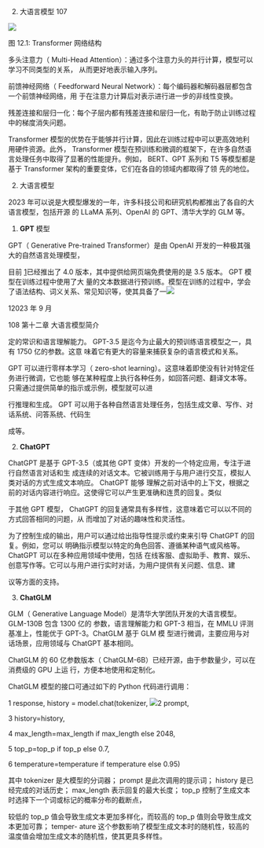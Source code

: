 2. 大语言模型 107

![](Aspose.Words.b353301d-f3c7-44fc-a0ef-0183eb531768.171.jpeg)

<a name="_page112_x72.00_y64.23"></a>图 12.1: Transformer 网络结构

多头注意力（ Multi-Head Attention）：通过多个注意力头的并行计算，模型可以学习不同类型的关系， 从而更好地表示输入序列。

前馈神经网络（ Feedforward Neural Network）：每个编码器和解码器层都包含一个前馈神经网络，用 于在注意力计算后对表示进行进一步的非线性变换。

残差连接和层归一化：每个子层内都有残差连接和层归一化，有助于防止训练过程中的梯度消失问题。

Transformer 模型的优势在于能够并行计算，因此在训练过程中可以更高效地利用硬件资源。此外， Transformer 模型在预训练和微调的框架下，在许多自然语言处理任务中取得了显著的性能提升。例如， BERT、GPT 系列和 T5 等模型都是基于 Transformer 架构的重要变体，它们在各自的领域内都取得了领 先的地位。

2. 大语言模型

<a name="_page112_x72.00_y586.98"></a>2023 年可以说是大模型爆发的一年，许多科技公司和研究机构都推出了各自的大语言模型，包括开源 的 LLaMA 系列、OpenAI 的 GPT、清华大学的 GLM 等。

1. **GPT** 模型

GPT（ Generative Pre-trained Transformer）是由 OpenAI 开发的一种极其强大的自然语言处理模型，

目前 [1](#_page112_x86.35_y757.59)已经推出了 4.0 版本，其中提供给网页端免费使用的是 3.5 版本。 GPT 模型在训练过程中使用了大 量的文本数据进行预训练。模型在训练的过程中，学会了语法结构、词义关系、常见知识等，使其具备了一![](Aspose.Words.b353301d-f3c7-44fc-a0ef-0183eb531768.172.png)

1<a name="_page112_x86.35_y757.59"></a>2023 年 9 月

108 第十二章 大语言模型简介

定的常识和语言理解能力。 GPT-3.5 是迄今为止最大的预训练语言模型之一，具有 1750 亿的参数。这意 味着它有更大的容量来捕获复杂的语言模式和关系。

GPT 可以进行零样本学习（ zero-shot learning）。这意味着即使没有针对特定任务进行微调，它也能 够在某种程度上执行各种任务，如回答问题、翻译文本等。只需通过提供简单的指示或示例，模型就可以进

行推理和生成。 GPT 可以用于各种自然语言处理任务，包括生成文章、写作、对话系统、问答系统、代码生

成等。

2. **ChatGPT**

ChatGPT 是基于 GPT-3.5（或其他 GPT 变体）开发的一个特定应用，专注于进行自然语言对话和生 成连续的对话文本。它被训练用于与用户进行交互，模拟人类对话的方式生成文本响应。 ChatGPT 能够 理解之前对话中的上下文，根据之前的对话内容进行响应。这使得它可以产生更准确和连贯的回复。类似

于其他 GPT 模型， ChatGPT 的回复通常具有多样性，这意味着它可以以不同的方式回答相同的问题，从 而增加了对话的趣味性和灵活性。

为了控制生成的输出，用户可以通过给出指导性提示或约束来引导 ChatGPT 的回复。例如，您可以 明确指示模型以特定的角色回答、遵循某种语气或风格等。 ChatGPT 可以在多种应用领域中使用，包括 在线客服、虚拟助手、教育、娱乐、创意写作等。它可以与用户进行实时对话，为用户提供有关问题、信息、建

议等方面的支持。

3. **ChatGLM**

GLM（ Generative Language Model）是清华大学团队开发的大语言模型。 GLM-130B 包含 1300 亿的 参数，语言理解能力和 GPT-3 相当，在 MMLU 评测基准上，性能优于 GPT-3。ChatGLM 基于 GLM 模 型进行微调，主要应用与对话场景，应用领域与 ChatGPT 基本相同。

ChatGLM 的 60 亿参数版本（ ChatGLM-6B）已经开源，由于参数量少，可以在消费级的 GPU 上运 行，方便本地使用和定制化。

ChatGLM 模型的接口可通过如下的 Python 代码进行调用：

1 response, history = model.chat(tokenizer, ![](Aspose.Words.b353301d-f3c7-44fc-a0ef-0183eb531768.173.png)2 prompt,

3 history=history,

4 max\_length=max\_length if max\_length else 2048,

5 top\_p=top\_p if top\_p else 0.7,

6 temperature=temperature if temperature else 0.95)

其中 tokenizer 是大模型的分词器； prompt 是此次调用的提示词； history 是已经完成的对话历史； max\_length 表示回复的最大长度； top\_p 控制了生成文本时选择下一个词或标记的概率分布的截断点，

较低的 top\_p 值会导致生成文本更加多样化，而较高的 top\_p 值则会导致生成文本更加可靠； temper- ature 这个参数影响了模型生成文本时的随机性，较高的温度值会增加生成文本的随机性，使其更具多样性。
